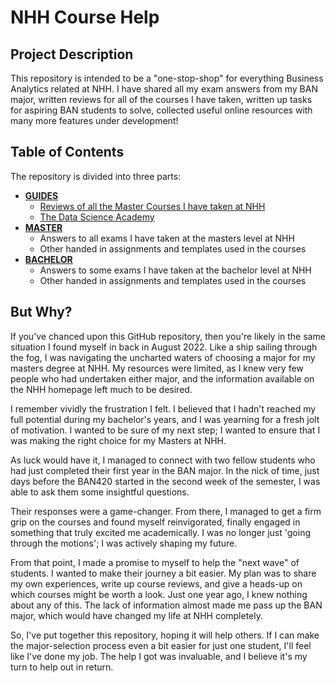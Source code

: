 # NHH Course Help

## Project Description

This repository is intended to be a "one-stop-shop" for everything Business Analytics related at NHH. I have shared all my exam answers from my BAN major, written reviews for all of the courses I have taken, written up tasks for aspiring BAN students to solve, collected useful online resources with many more features under development!

## Table of Contents

The repository is divided into three parts:

- **[GUIDES](https://github.com/sander-ed/nhh-course-help/tree/main/GUIDES)**
  - [Reviews of all the Master Courses I have taken at NHH](https://github.com/sander-ed/nhh-course-help/tree/main/GUIDES/Master-Course-Reviews)
  - [The Data Science Academy](https://github.com/sander-ed/nhh-course-help/tree/main/GUIDES/Data-Science-Academy)
- **[MASTER](https://github.com/sander-ed/nhh-course-help/tree/main/MASTER)**
  - Answers to all exams I have taken at the masters level at NHH
  - Other handed in assignments and templates used in the courses
- **[BACHELOR](https://github.com/sander-ed/nhh-course-help/tree/main/BACHELOR)**
  - Answers to some exams I have taken at the bachelor level at NHH
  - Other handed in assignments and templates used in the courses

## But Why?

If you've chanced upon this GitHub repository, then you're likely in the same situation I found myself in back in August 2022. Like a ship sailing through the fog, I was navigating the uncharted waters of choosing a major for my masters degree at NHH. My resources were limited, as I knew very few people who had undertaken either major, and the information available on the NHH homepage left much to be desired.

I remember vividly the frustration I felt. I believed that I hadn't reached my full potential during my bachelor's years, and I was yearning for a fresh jolt of motivation. I wanted to be sure of my next step; I wanted to ensure that I was making the right choice for my Masters at NHH.

As luck would have it, I managed to connect with two fellow students who had just completed their first year in the BAN major. In the nick of time, just days before the BAN420 started in the second week of the semester, I was able to ask them some insightful questions.

Their responses were a game-changer. From there, I managed to get a firm grip on the courses and found myself reinvigorated, finally engaged in something that truly excited me academically. I was no longer just 'going through the motions'; I was actively shaping my future.

From that point, I made a promise to myself to help the "next wave" of students. I wanted to make their journey a bit easier. My plan was to share my own experiences, write up course reviews, and give a heads-up on which courses might be worth a look. Just one year ago, I knew nothing about any of this. The lack of information almost made me pass up the BAN major, which would have changed my life at NHH completely.

So, I've put together this repository, hoping it will help others. If I can make the major-selection process even a bit easier for just one student, I'll feel like I've done my job. The help I got was invaluable, and I believe it's my turn to help out in return.

